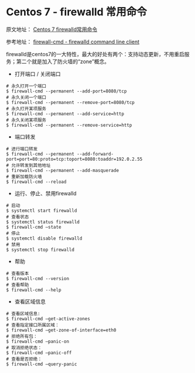 # Centos 7 - firewalld 常用命令

原文地址： [Centos 7 firewalld常用命令](https://xiaoguo.net/wiki/centos-7-firewalld.html)

参考地址： [firewall-cmd - firewalld command line client](http://linuxmanpages.net/manpages/fedora20/man1/firewall-cmd.1.html)

firewalld是centos7的一大特性，最大的好处有两个：支持动态更新，不用重启服务；第二个就是加入了防火墙的“zone”概念。

- 打开端口 / 关闭端口

```shell
# 永久打开一个端口
$ firewall-cmd --permanent --add-port=8080/tcp
# 永久关闭一个端口
$ firewall-cmd --permanent --remove-port=8080/tcp
# 永久打开某项服务
$ firewall-cmd --permanent --add-service=http
# 永久关闭某项服务
$ firewall-cmd --permanent --remove-service=http
```

- 端口转发

```shell
# 进行端口转发
$ firewall-cmd --permanent --add-forward-port=port=80:proto=tcp:toport=8080:toaddr=192.0.2.55
# 允许转发到其他地址
$ firewall-cmd --permanent --add-masquerade
# 重新加载防火墙
$ firewall-cmd --reload
```

- 运行、停止、禁用firewalld

```shell
# 启动
$ systemctl start firewalld
# 查看状态
$ systemctl status firewalld
$ firewall-cmd –state
# 停止
$ systemctl disable firewalld
# 禁用
$ systemctl stop firewalld
```

- 帮助

```shell
# 查看版本
$ firewall-cmd --version
# 查看帮助
$ firewall-cmd --help
```

- 查看区域信息

```shell
# 查看区域信息: 
$ firewall-cmd –get-active-zones
# 查看指定接口所属区域：
$ firewall-cmd –get-zone-of-interface=eth0
# 拒绝所有包：
$ firewall-cmd –panic-on
# 取消拒绝状态：
$ firewall-cmd –panic-off
# 查看是否拒绝：
$ firewall-cmd –query-panic
```

